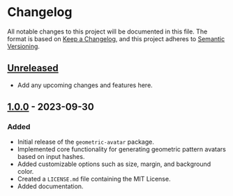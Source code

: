 # Changelog

All notable changes to this project will be documented in this file. The format is based on [Keep a Changelog](https://keepachangelog.com/en/1.0.0/),
and this project adheres to [Semantic Versioning](https://semver.org/spec/v2.0.0.html).

## [Unreleased]

- Add any upcoming changes and features here.

## [1.0.0] - 2023-09-30

### Added

- Initial release of the `geometric-avatar` package.
- Implemented core functionality for generating geometric pattern avatars based on input hashes.
- Added customizable options such as size, margin, and background color.
- Created a `LICENSE.md` file containing the MIT License.
- Added documentation.


[Unreleased]: https://github.com/yourusername/geometric-avatar/compare/v1.0.0...HEAD
[1.0.0]: https://github.com/yourusername/geometric-avatar/releases/tag/v1.0.0
